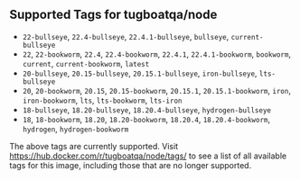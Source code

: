 ## Supported Tags for tugboatqa/node

* `22-bullseye`, `22.4-bullseye`, `22.4.1-bullseye`, `bullseye`, `current-bullseye`
* `22`, `22-bookworm`, `22.4`, `22.4-bookworm`, `22.4.1`, `22.4.1-bookworm`, `bookworm`, `current`, `current-bookworm`, `latest`
* `20-bullseye`, `20.15-bullseye`, `20.15.1-bullseye`, `iron-bullseye`, `lts-bullseye`
* `20`, `20-bookworm`, `20.15`, `20.15-bookworm`, `20.15.1`, `20.15.1-bookworm`, `iron`, `iron-bookworm`, `lts`, `lts-bookworm`, `lts-iron`
* `18-bullseye`, `18.20-bullseye`, `18.20.4-bullseye`, `hydrogen-bullseye`
* `18`, `18-bookworm`, `18.20`, `18.20-bookworm`, `18.20.4`, `18.20.4-bookworm`, `hydrogen`, `hydrogen-bookworm`

The above tags are currently supported. Visit https://hub.docker.com/r/tugboatqa/node/tags/ to see a list of all available tags for this image, including those that are no longer supported.
